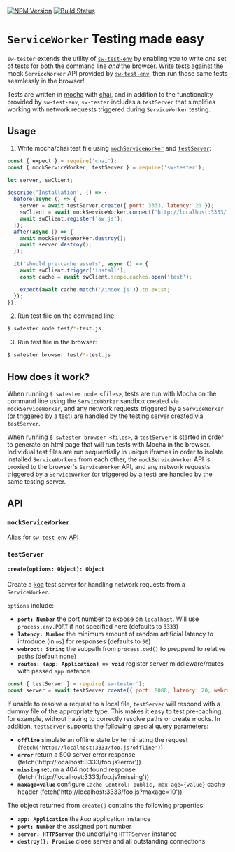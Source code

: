 [![NPM Version](https://img.shields.io/npm/v/sw-tester.svg?style=flat)](https://npmjs.org/package/sw-tester)
[![Build Status](https://img.shields.io/travis/popeindustries/sw-tester.svg?style=flat)](https://travis-ci.org/popeindustries/sw-tester)

# `ServiceWorker` Testing made easy

`sw-tester` extends the utility of [`sw-test-env`](https://github.com/popeindustries/sw-test-env) by enabling you to write *one* set of tests for both the command line *and* the browser. Write tests against the mock `ServiceWorker` API provided by [`sw-test-env`](https://github.com/popeindustries/sw-test-env#api), then run those same tests seamlessly in the browser!

Tests are written in [mocha](https://mochajs.org) with [chai](http://chaijs.com), and in addition to the functionality provided by `sw-test-env`, `sw-tester` includes a `testServer` that simplifies working with network requests triggered during `ServiceWorker` testing.

## Usage

1. Write mocha/chai test file using [`mochServiceWorker`](https://github.com/popeindustries/sw-test-env#api) and [`testServer`](#testserver):

```js
const { expect } = require('chai');
const { mockServiceWorker, testServer } = require('sw-tester');

let server, swClient;

describe('Installation', () => {
  before(async () => {
    server = await testServer.create({ port: 3333, latency: 20 });
    swClient = await mockServiceWorker.connect('http://localhost:3333/', 'src');
    await swClient.register('sw.js');
  });
  after(async () => {
    await mockServiceWorker.destroy();
    await server.destroy();
  });

  it('should pre-cache assets', async () => {
    await swClient.trigger('install');
    const cache = await swClient.scope.caches.open('test');

    expect(await cache.match('/index.js')).to.exist;
  });
});

```

2. Run test file on the command line:

```bash
$ swtester node test/*-test.js
```

3. Run test file in the browser:

```bash
$ swtester browser test/*-test.js
```

## How does it work?

When running `$ swtester node <files>`, tests are run with Mocha on the command line using the `ServiceWorker` sandbox created via `mockServiceWorker`, and any network requests triggered by a `ServiceWorker` (or triggered by a test) are handled by the testing server created via `testServer`.

When running `$ swtester browser <files>`, a `testServer` is started in order to generate an html page that will run tests with Mocha in the browser. Individual test files are run sequentially in unique iframes in order to isolate installed `ServiceWorkers` from each other, the `mockServiceWorker` API is proxied to the browser's `ServiceWorker` API, and any network requests triggered by a `ServiceWorker` (or triggered by a test) are handled by the same testing server.

## API

### `mockServiceWorker`

Alias for [`sw-test-env` API](https://github.com/popeindustries/sw-test-env#api)

### `testServer`

#### `create(options: Object): Object`

Create a [koa](http://koajs.com/) test server for handling network requests from a `ServiceWorker`.

`options` include:

- **`port: Number`** the port number to expose on `localhost`. Will use `process.env.PORT` if not specified here (defaults to `3333`)
- **`latency: Number`** the minimum amount of random artificial latency to introduce (in `ms`) for responses (defaults to `50`)
- **`webroot: String`** the subpath from `process.cwd()` to preppend to relative paths (default none)
- **`routes: (app: Application) => void`** register server middleware/routes with passed `app` instance

```js
const { testServer } = require('sw-tester');
const server = await testServer.create({ port: 8080, latency: 20, webroot: 'lib' });
```

If unable to resolve a request to a local file, `testServer` will respond with a dummy file of the appropriate type. This makes it easy to test pre-caching, for example, without having to correctly resolve paths or create mocks. In addition, `testServer` supports the following special query parameters:

- **`offline`** simulate an offline state by terminating the request (`fetch('http://localhost:3333/foo.js?offline')`)
- **`error`** return a 500 server error response (fetch('http://localhost:3333/foo.js?error'))
- **`missing`** return a 404 not found response (fetch('http://localhost:3333/foo.js?missing'))
- **`maxage=value`** configure `Cache-Control: public, max-age={value}` cache header (fetch('http://localhost:3333/foo.js?maxage=10'))

The object returned from `create()` contains the following properties:

- **`app: Application`** the *koa* application instance
- **`port: Number`** the assigned port number
- **`server: HTTPServer`** the underlying `HTTPServer` instance
- **`destroy(): Promise`** close server and all outstanding connections
